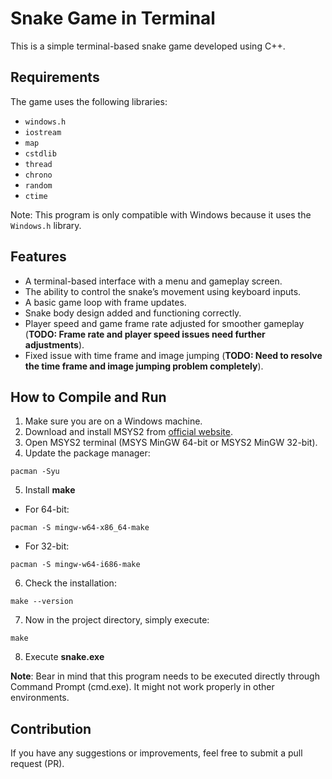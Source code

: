 # Snake Game in Terminal

This is a simple terminal-based snake game developed using C++.

## Requirements

The game uses the following libraries:
- `windows.h`
- `iostream`
- `map`
- `cstdlib`
- `thread`
- `chrono`
- `random`
- `ctime`

Note: This program is only compatible with Windows because it uses the `Windows.h` library.

## Features

- A terminal-based interface with a menu and gameplay screen.
- The ability to control the snake’s movement using keyboard inputs.
- A basic game loop with frame updates.
- Snake body design added and functioning correctly.
- Player speed and game frame rate adjusted for smoother gameplay (**TODO: Frame rate and player speed issues need further adjustments**).
- Fixed issue with time frame and image jumping (**TODO: Need to resolve the time frame and image jumping problem completely**).

## How to Compile and Run
1. Make sure you are on a Windows machine.
2. Download and install MSYS2 from [official website](www.msys2.org).
3. Open MSYS2 terminal (MSYS MinGW 64-bit or MSYS2 MinGW 32-bit).
4. Update the package manager:
```
pacman -Syu
```
5. Install **make**
- For 64-bit:
```
pacman -S mingw-w64-x86_64-make
```
- For 32-bit:
```
pacman -S mingw-w64-i686-make
```
6. Check the installation:
```
make --version
```
7. Now in the project directory, simply execute:
```
make
```
8. Execute **snake.exe**

**Note**: Bear in mind that this program needs to be executed directly through Command Prompt (cmd.exe). It might not work properly in other environments.

## Contribution
If you have any suggestions or improvements, feel free to submit a pull request (PR).
